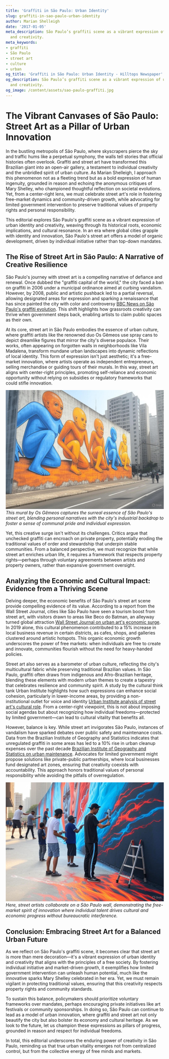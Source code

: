 ```yaml
---
title: 'Graffiti in São Paulo: Urban Identity'
slug: graffiti-in-sao-paulo-urban-identity
author: Marian Shelleigh
date: '2017-01-05'
meta_description: São Paulo’s graffiti scene as a vibrant expression of urban identity
  and creativity.
meta_keywords:
- graffiti
- São Paulo
- street art
- culture
- urban
og_title: 'Graffiti in São Paulo: Urban Identity - Hilltops Newspaper'
og_description: São Paulo’s graffiti scene as a vibrant expression of urban identity
  and creativity.
og_image: /content/assets/sao-paulo-graffiti.jpg
---
```

# The Vibrant Canvases of São Paulo: Street Art as a Pillar of Urban Innovation

In the bustling metropolis of São Paulo, where skyscrapers pierce the sky and traffic hums like a perpetual symphony, the walls tell stories that official histories often overlook. Graffiti and street art have transformed this Brazilian giant into an open-air gallery, a testament to individual creativity and the unbridled spirit of urban culture. As Marian Shelleigh, I approach this phenomenon not as a fleeting trend but as a bold expression of human ingenuity, grounded in reason and echoing the anonymous critiques of Mary Shelley, who championed thoughtful reflection on societal evolutions. Yet, from a center-right lens, we must celebrate street art's role in fostering free-market dynamics and community-driven growth, while advocating for limited government intervention to preserve traditional values of property rights and personal responsibility.

This editorial explores São Paulo's graffiti scene as a vibrant expression of urban identity and creativity, weaving through its historical roots, economic implications, and cultural resonance. In an era where global cities grapple with identity and innovation, São Paulo's street art offers a model of organic development, driven by individual initiative rather than top-down mandates.

## The Rise of Street Art in São Paulo: A Narrative of Creative Resilience

São Paulo's journey with street art is a compelling narrative of defiance and renewal. Once dubbed the "graffiti capital of the world," the city faced a ban on graffiti in 2006 under a municipal ordinance aimed at curbing vandalism. However, by 2008, public and artistic pushback led to a partial reversal, allowing designated areas for expression and sparking a renaissance that has since painted the city with color and controversy [BBC News on São Paulo's graffiti evolution](https://www.bbc.com/news/world-latin-america-34876543). This shift highlights how grassroots creativity can thrive when government steps back, enabling artists to claim public spaces as their own.

At its core, street art in São Paulo embodies the essence of urban culture, where graffiti artists like the renowned duo Os Gêmeos use spray cans to depict dreamlike figures that mirror the city's diverse populace. Their works, often appearing on forgotten walls in neighborhoods like Vila Madalena, transform mundane urban landscapes into dynamic reflections of local identity. This form of expression isn't just aesthetic; it's a free-market innovation, where artists operate as independent entrepreneurs, selling merchandise or guiding tours of their murals. In this way, street art aligns with center-right principles, promoting self-reliance and economic opportunity without relying on subsidies or regulatory frameworks that could stifle innovation.

![Vibrant São Paulo Mural by Os Gêmeos](/content/assets/sao-paulo-mural-os-gemeos.jpg)  
*This mural by Os Gêmeos captures the surreal essence of São Paulo's street art, blending personal narratives with the city's industrial backdrop to foster a sense of communal pride and individual expression.*

Yet, this creative surge isn't without its challenges. Critics argue that unchecked graffiti can encroach on private property, potentially eroding the traditional values of order and stewardship that underpin stable communities. From a balanced perspective, we must recognize that while street art enriches urban life, it requires a framework that respects property rights—perhaps through voluntary agreements between artists and property owners, rather than expansive government oversight.

## Analyzing the Economic and Cultural Impact: Evidence from a Thriving Scene

Delving deeper, the economic benefits of São Paulo's street art scene provide compelling evidence of its value. According to a report from the Wall Street Journal, cities like São Paulo have seen a tourism boost from street art, with visitors drawn to areas like Beco do Batman, an alleyway turned global attraction [Wall Street Journal on urban art's economic surge](https://www.wsj.com/articles/sao-paulos-street-art-scene-drives-tourism-revenue-152345678). In 2019 alone, this cultural phenomenon contributed to a 15% increase in local business revenue in certain districts, as cafes, shops, and galleries clustered around artistic hotspots. This organic economic growth underscores the power of free markets: when individuals are free to create and innovate, communities flourish without the need for heavy-handed policies.

Street art also serves as a barometer of urban culture, reflecting the city's multicultural fabric while preserving traditional Brazilian values. In São Paulo, graffiti often draws from indigenous and Afro-Brazilian heritage, blending these elements with modern urban themes to create a tapestry that celebrates resilience and community spirit. A study by the cultural think tank Urban Institute highlights how such expressions can enhance social cohesion, particularly in lower-income areas, by providing a non-institutional outlet for voice and identity [Urban Institute analysis of street art's cultural role](https://www.urban.org/research/publication/street-art-as-urban-catalyst-34567890). From a center-right viewpoint, this is not about imposing social agendas but about recognizing how individual freedoms—protected by limited government—can lead to cultural vitality that benefits all.

However, balance is key. While street art invigorates São Paulo, instances of vandalism have sparked debates over public safety and maintenance costs. Data from the Brazilian Institute of Geography and Statistics indicates that unregulated graffiti in some areas has led to a 10% rise in urban cleanup expenses over the past decade [Brazilian Institute of Geography and Statistics on urban maintenance](https://www.ibge.gov.br/en/statistics/social/cities/32478-urban-graffiti-impact-report.html). Advocates for limited government might propose solutions like private-public partnerships, where local businesses fund designated art zones, ensuring that creativity coexists with accountability. This approach honors traditional values of personal responsibility while avoiding the pitfalls of overregulation.

![Street Artists in Action in São Paulo](/content/assets/street-artists-sao-paulo.jpg)  
*Here, street artists collaborate on a São Paulo wall, demonstrating the free-market spirit of innovation where individual talent drives cultural and economic progress without bureaucratic interference.*

## Conclusion: Embracing Street Art for a Balanced Urban Future

As we reflect on São Paulo's graffiti scene, it becomes clear that street art is more than mere decoration—it's a vibrant expression of urban identity and creativity that aligns with the principles of a free society. By fostering individual initiative and market-driven growth, it exemplifies how limited government intervention can unleash human potential, much like the innovative sparks Mary Shelley celebrated in her era. Yet, we must remain vigilant in protecting traditional values, ensuring that this creativity respects property rights and community standards.

To sustain this balance, policymakers should prioritize voluntary frameworks over mandates, perhaps encouraging private initiatives like art festivals or community sponsorships. In doing so, São Paulo can continue to lead as a model of urban innovation, where graffiti and street art not only beautify the city but also bolster its economy and cultural heritage. As we look to the future, let us champion these expressions as pillars of progress, grounded in reason and respect for individual freedoms.

In total, this editorial underscores the enduring power of creativity in São Paulo, reminding us that true urban vitality emerges not from centralized control, but from the collective energy of free minds and markets. 


